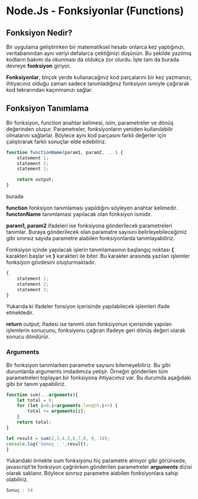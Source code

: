 # Node.Js - Fonksiyonlar (Functions)

## Fonksiyon Nedir?

Bir uygulama geliştirirken bir matematiksel hesabı onlarca kez yaptığınızı, veritabanından aynı veriyi defalarca çektiğinizi düşünün. Bu şekilde yazılmış kodların bakımı da okunması da oldukça zor olurdu. İşte tam da burada devreye **fonksiyon** giriyor.

**Fonksiyonlar**, birçok yerde kullanacağınız kod parçalarını bir kez yazmanızı, ihtiyacınız olduğu zaman sadece tanımladığınız fonksiyon ismiyle çağırarak kod tekrarından kaçınmanızı sağlar.

## Fonksiyon Tanımlama

Bir fonksiyon, function anahtar kelimesi, isim, parametreler ve dönüş değerinden oluşur. Parametreler, fonksiyonların yeniden kullanılabilir olmalarını sağlarlar. Böylece aynı kod parçasını farklı değerler için çalıştırarak farklı sonuçlar elde edebiliriz. 

```javascript
function functionName(param1, param2, ...) {
    statement 1; 
    statement 2; 
    statement 3;

    return output;
}
```
burada 

**function** fonksiyon tanımlaması yapıldığını söyleyen anahtar kelimedir.  
**functonName** tanımlamasi yapılacak olan fonksiyon ismidir. 

**param1, param2** ifadeleri ise fonksiyona gönderilecek parametreleri tanımlar. Buraya gönderilecek olan paramatre sayısını belirleyebileceğimiz gibi sınırsız sayıda parametre alabilen fonksiyonlarda tanımlayabiliriz.  

Fonksiyon içinde yapılacak işlerin tanımlamasının başlangıç noktası **{** karakteri başlar ve **}** karakteri ile biter. Bu karakter arasında yazılan işlemler fonksiyon gövdesini oluşturmaktadır.  
```javascript
{
    statement 1; 
    statement 2; 
    statement 3;
}
```
Yukarıda ki  ifadeler fonsiyon içerisinde yapılabilecek işlemleri ifade etmektedir.  

**return** output; ifadesi ise tanımlı olan fonksiyonun içerisinde yapılan işlemlerin sonucunu, fonksiyonu çağıran ifadeye geri dönüş değeri olarak sonucu döndürür.  


### Arguments

Bir fonksiyon tanımlarken parametre sayısını bilemeyebiliriz. Bu gibi durumlarda arguments imdadımıza yetişir. Örneğin gönderilen tüm parametreleri toplayan bir fonksiyona ihtiyacımız var. Bu durumda aşağıdaki gibi bir tanım yapabiliriz.

```javascript
function sum(...arguments){
    let total = 0;
    for (let i=0;i<arguments.length;i++) {
        total += arguments[i];
    }
    return total;
}

let result = sum(2,3,4,5,6,7,8, 9, 10);
console.log('Sonuç : ',result);
}
```

Yukarıdaki örnekte sum fonksiyonu hiç parametre almıyor gibi görünsede, javascript'te fonksiyon çağrılırken gönderilen parametreler **arguments** dizisi olarak saklanır. Böylece sınırsız parametre alabilen fonksiyonlara sahip olabiliriz. 

```javascript
Sonuç : 54
```